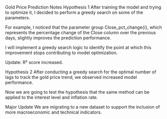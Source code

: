 Gold Price Prediction Notes
Hypothesis 1
After training the model and trying to optimize it, I decided to perform a greedy search on some of the parameters.

For example, I noticed that the parameter group Close_pct_change{i}, which represents the percentage change of the Close column over the previous days, slightly improves the prediction performance.

I will implement a greedy search logic to identify the point at which this improvement stops contributing to model optimization.

Update: R² score increased.

Hypothesis 2
After conducting a greedy search for the optimal number of lags to track the gold price trend, we observed increased model performance.

Now we are going to test the hypothesis that the same method can be applied to the interest level and inflation rate.

Major Update
We are migrating to a new dataset to support the inclusion of more macroeconomic and technical indicators.
